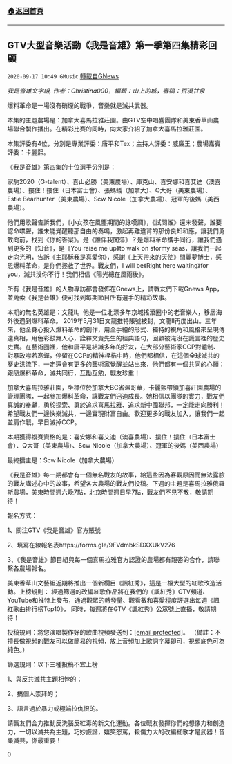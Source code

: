 ###  [:house:返回首頁](https://github.com/ourhimalayas/txt)
---

## GTV大型音樂活動《我是音雄》第一季第四集精彩回顧
`2020-09-17 10:49 GMusic` [轉載自GNews](https://gnews.org/zh-hant/363873/)

*我是音雄文字組, 作者：Christina000，編輯：山上的城，審稿：荒漠甘泉*

爆料革命是一場沒有硝煙的戰爭，音樂就是滅共武器。



本集的主題農場是：加拿大喜馬拉雅莊園。由GTV空中唱響團隊和美東香草山農場聯合製作播出。在精彩比賽的同時，向大家介紹了加拿大喜馬拉雅莊園。

本集評委有4位，分別是專業評委：唐平和Tex；主持人評委：威廉王；農場嘉賓評委：卡麗熙。

《我是音雄》第四集的十位選手分別是：

家駒2020（G-talent）、喜山必勝（美東農場）、庫克山、喜安娜和喜艾迪（澳喜農場）、摟住！摟住（日本富士會）、張螞蟻（加拿大）、Q大哥（美東農場）、Estie Bearhunter（美東農場）、Scw Nicole（加拿大農場）、冠軍的後媽（美西農場）。

他們用歌聲告訴我們，《小女孩在風塵期間的詠嘆調》，《試問誰》還未發聲，誰要認命噤聲，誰未能覺醒聽那自由的奏鳴，激起再難違背的那份良知和應，讓我們勇敢向前，找到《你的答案》。是《誰伴我闖蕩》？是爆料革命攜手同行，讓我們遇到更多的《知音》，是《You raise me up》to walk on stormy seas，讓我們一起走向光明，告訴《主耶穌我是真愛你》，感謝《上天帶來的天使》閆麗夢博士，感恩爆料革命，是你們拯救了世界。戰友們，I will be《Right here waiting》for you，滅共沒你不行！我們相信《陽光總在風雨後》。

所有《我是音雄》的人物專訪都會發佈在Gnews上，請戰友們下載Gnews App，並蒐索《我是音雄》便可找到每期節目所有選手的精彩故事。

本期的無名英雄是：文龍II。他是一位北漂多年京城搖滾圈中的老音樂人，移居海外後遇到爆料革命。 2019年5月31日文龍推特賬號被封，文龍II再度出山。三年來，他全身心投入爆料革命的創作，用全手繪的形式、獨特的視角和風格來呈現傳達真相，用色彩鼓舞人心，詮釋文貴先生的經典語句，回顧被淹沒在謊言裡的歷史史實。在藝術圈裡，他和唐平是結識多年的好友，在大部分藝術家CCP對體制、對暴政噤若寒蟬，停留在CCP的精神桎梏中時，他們都相信，在這個全球滅共的歷史洪流下，一定還會有更多的藝術家覺醒並站出來，他們都有一個共同的心願：跟隨爆料革命，滅共同行，互勵互勉，戰友珍重！

加拿大喜馬拉雅莊園，坐標位於加拿大BC省溫哥華，卡麗熙帶領加喜莊園農場的管理團隊，一起參加爆料革命，讓戰友們迅速成長。她相信以團隊的實力，戰友們真誠的奉獻，勇於探索、勇於追求喜馬拉雅、追求新中國聯邦，一定能走向勝利！希望戰友們一邊快樂滅共，一邊實現財富自由。歡迎更多的戰友加入，讓我們一起並肩作戰，早日滅掉CCP。

本期獲得複賽資格的是：喜安娜和喜艾迪（澳喜農場）、摟住！摟住（日本富士會）、Q大哥（美東農場）、Scw Nicole（加拿大農場）、冠軍的後媽（美西農場）

最終擂主是：Scw Nicole（加拿大農場）

《我是音雄》每一期都會有一個無名戰友的故事，給這些因為客觀原因而無法露臉的戰友講述心中的故事，希望各大農場的戰友們投稿。下週的主題是喜馬拉雅俄羅斯農場，美東時間週六晚7點，北京時間週日早7點，戰友們不見不散，敬請期待！

報名方式：

1、關注GTV《我是音雄》官方賬號

2、填寫在線報名表https://forms.gle/9FVdmbkSDXXUkV276

3、《我是音雄》節目組與每一個喜馬拉雅官方認證的農場都有親密的合作，請聯繫各農場報名。

美東香草山文藝組近期將推出一個新欄目《諷紅秀》，這是一檔大型的紅歌改造活動。上榜規則： 經過篩選的改編紅歌作品將在我們的《諷紅秀》GTV頻道、YouTube和推特上發布，通過觀眾的轉發量、觀看數和喜愛程度評選出每週《諷紅歌曲排行榜Top10》， 同時，每週將在GTV《諷紅秀》公眾號上直播，敬請期待！

投稿規則：將您演唱製作好的歌曲視頻發送到：[\[email protected\]](/cdn-cgi/l/email-protection)。 （備註：不擅長做視頻的戰友可以做簡易的視頻，放上音頻加上歌詞字幕即可，視頻底色可為純色。）

篩選規則：以下三種投稿不宜上榜

1、與反共滅共主題相悖的；

2、搞個人崇拜的；

3、語言過於暴力或極端拉仇恨的。

請戰友們合力推動反洗腦反紅毒的新文化運動。各位戰友發揮你們的想像力和創造力，一切以滅共為主題，巧妙詼諧，嬉笑怒罵，殺傷力大的改編紅歌才是武器！音樂滅共，你最重要！

0
